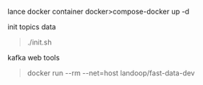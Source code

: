 lance docker container
docker>compose-docker up -d

init topics data
>./init.sh

kafka web tools
>docker run --rm --net=host landoop/fast-data-dev

